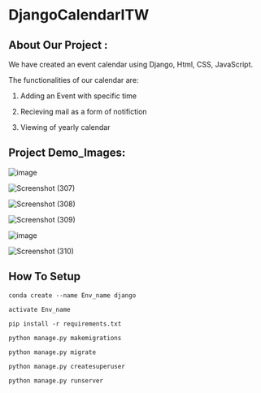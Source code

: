 # DjangoCalendarITW

## About Our Project :

We have created an event calendar using Django, Html, CSS, JavaScript. 

The functionalities of our calendar are:

1) Adding an Event with specific time

2) Recieving mail as a form of notifiction 

3) Viewing of yearly calendar


## Project Demo_Images:

![image](https://user-images.githubusercontent.com/76248886/123541930-826fd280-d764-11eb-9667-87a5de90a783.png)

![Screenshot (307)](https://user-images.githubusercontent.com/85841043/123641451-e87d5800-d83f-11eb-9331-9e45fb7d1712.png)

![Screenshot (308)](https://user-images.githubusercontent.com/85841043/123641544-fc28be80-d83f-11eb-8eaa-725073e4032d.png)

![Screenshot (309)](https://user-images.githubusercontent.com/85841043/123641573-05199000-d840-11eb-998f-a9a821a974f7.png)

![image](https://user-images.githubusercontent.com/76248886/123542041-1346ae00-d765-11eb-8005-3b361c28ec15.png)

![Screenshot (310)](https://user-images.githubusercontent.com/85841043/123641704-25e1e580-d840-11eb-89b3-9895109e33f6.png)


## How To Setup
```
conda create --name Env_name django
```
```
activate Env_name
```
```
pip install -r requirements.txt
```
```
python manage.py makemigrations
```
```
python manage.py migrate
```
```
python manage.py createsuperuser
```
```
python manage.py runserver
```

